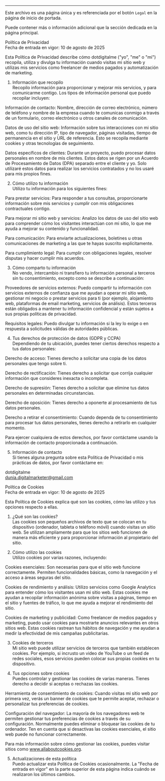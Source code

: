 ---
Este archivo es una página única y es referenciada por el botón `Legal` en la página de inicio de portada.

Puede contener más o información adicional que la sección dedicada en la página principal.

Política de Privacidad  
Fecha de entrada en vigor: 10 de agosto de 2025

Esta Política de Privacidad describe cómo dotdigitalme ("yo", "me" o "mi") recopila, utiliza y divulga tu información cuando visitas mi sitio web y utilizas mis servicios como freelancer de medios pagados y automatización de marketing.

1. Información que recopilo  
Recopilo información para proporcionar y mejorar mis servicios, y para comunicarme contigo. Los tipos de información personal que puedo recopilar incluyen:

Información de contacto: Nombre, dirección de correo electrónico, número de teléfono y nombre de la empresa cuando te comunicas conmigo a través de un formulario, correo electrónico u otros canales de comunicación.

Datos de uso del sitio web: Información sobre tus interacciones con mi sitio web, como tu dirección IP, tipo de navegador, páginas visitadas, tiempo de permanencia en el sitio y URL de referencia. Esto se recopila mediante cookies y otras tecnologías de seguimiento.

Datos específicos de clientes: Durante un proyecto, puedo procesar datos personales en nombre de mis clientes. Estos datos se rigen por un Acuerdo de Procesamiento de Datos (DPA) separado entre el cliente y yo. Solo utilizaré estos datos para realizar los servicios contratados y no los usaré para mis propios fines.

2. Cómo utilizo tu información  
Utilizo tu información para los siguientes fines:

Para prestar servicios: Para responder a tus consultas, proporcionarte información sobre mis servicios y cumplir con mis obligaciones contractuales contigo.

Para mejorar mi sitio web y servicios: Analizo los datos de uso del sitio web para comprender cómo los visitantes interactúan con mi sitio, lo que me ayuda a mejorar su contenido y funcionalidad.

Para comunicación: Para enviarte actualizaciones, boletines u otras comunicaciones de marketing a las que te hayas suscrito explícitamente.

Para cumplimiento legal: Para cumplir con obligaciones legales, resolver disputas y hacer cumplir mis acuerdos.

3. Cómo comparto tu información  
No vendo, intercambio ni transfiero tu información personal a terceros sin tu consentimiento, excepto como se describe a continuación:

Proveedores de servicios externos: Puedo compartir tu información con servicios externos de confianza que me ayudan a operar mi sitio web, gestionar mi negocio o prestar servicios para ti (por ejemplo, alojamiento web, plataformas de email marketing, servicios de análisis). Estos terceros están obligados a mantener tu información confidencial y están sujetos a sus propias políticas de privacidad.

Requisitos legales: Puedo divulgar tu información si la ley lo exige o en respuesta a solicitudes válidas de autoridades públicas.

4. Tus derechos de protección de datos (GDPR y CCPA)  
Dependiendo de tu ubicación, puedes tener ciertos derechos respecto a tus datos personales:

Derecho de acceso: Tienes derecho a solicitar una copia de los datos personales que tengo sobre ti.

Derecho de rectificación: Tienes derecho a solicitar que corrija cualquier información que consideres inexacta o incompleta.

Derecho de supresión: Tienes derecho a solicitar que elimine tus datos personales en determinadas circunstancias.

Derecho de oposición: Tienes derecho a oponerte al procesamiento de tus datos personales.

Derecho a retirar el consentimiento: Cuando dependa de tu consentimiento para procesar tus datos personales, tienes derecho a retirarlo en cualquier momento.

Para ejercer cualquiera de estos derechos, por favor contáctame usando la información de contacto proporcionada a continuación.

5. Información de contacto  
Si tienes alguna pregunta sobre esta Política de Privacidad o mis prácticas de datos, por favor contáctame en:

dotdigitalme  
dunia.digitalmarketer@gmail.com

Política de Cookies  
Fecha de entrada en vigor: 10 de agosto de 2025

Esta Política de Cookies explica qué son las cookies, cómo las utilizo y tus opciones respecto a ellas.

1. ¿Qué son las cookies?  
Las cookies son pequeños archivos de texto que se colocan en tu dispositivo (ordenador, tableta o teléfono móvil) cuando visitas un sitio web. Se utilizan ampliamente para que los sitios web funcionen de manera más eficiente y para proporcionar información al propietario del sitio.

2. Cómo utilizo las cookies  
Utilizo cookies por varias razones, incluyendo:

Cookies esenciales: Son necesarias para que el sitio web funcione correctamente. Permiten funcionalidades básicas, como la navegación y el acceso a áreas seguras del sitio.

Cookies de rendimiento y análisis: Utilizo servicios como Google Analytics para entender cómo los visitantes usan mi sitio web. Estas cookies me ayudan a recopilar información anónima sobre visitas a páginas, tiempo en el sitio y fuentes de tráfico, lo que me ayuda a mejorar el rendimiento del sitio.

Cookies de marketing y publicidad: Como freelancer de medios pagados y marketing, puedo usar cookies para mostrarte anuncios relevantes en otros sitios web. Estas cookies rastrean tus hábitos de navegación y me ayudan a medir la efectividad de mis campañas publicitarias.

3. Cookies de terceros  
Mi sitio web puede utilizar servicios de terceros que también establecen cookies. Por ejemplo, si incrusto un video de YouTube o un feed de redes sociales, esos servicios pueden colocar sus propias cookies en tu dispositivo.

4. Tus opciones sobre cookies  
Puedes controlar y gestionar las cookies de varias maneras. Tienes derecho a decidir si aceptas o rechazas las cookies.

Herramienta de consentimiento de cookies: Cuando visitas mi sitio web por primera vez, verás un banner de cookies que te permite aceptar, rechazar o personalizar tus preferencias de cookies.

Configuración del navegador: La mayoría de los navegadores web te permiten gestionar tus preferencias de cookies a través de su configuración. Normalmente puedes eliminar o bloquear las cookies de tu ordenador. Ten en cuenta que si desactivas las cookies esenciales, el sitio web puede no funcionar correctamente.

Para más información sobre cómo gestionar las cookies, puedes visitar sitios como www.allaboutcookies.org.

5. Actualizaciones de esta política  
Puedo actualizar esta Política de Cookies ocasionalmente. La "Fecha de entrada en vigor" en la parte superior de esta página indica cuándo se realizaron los últimos cambios.

